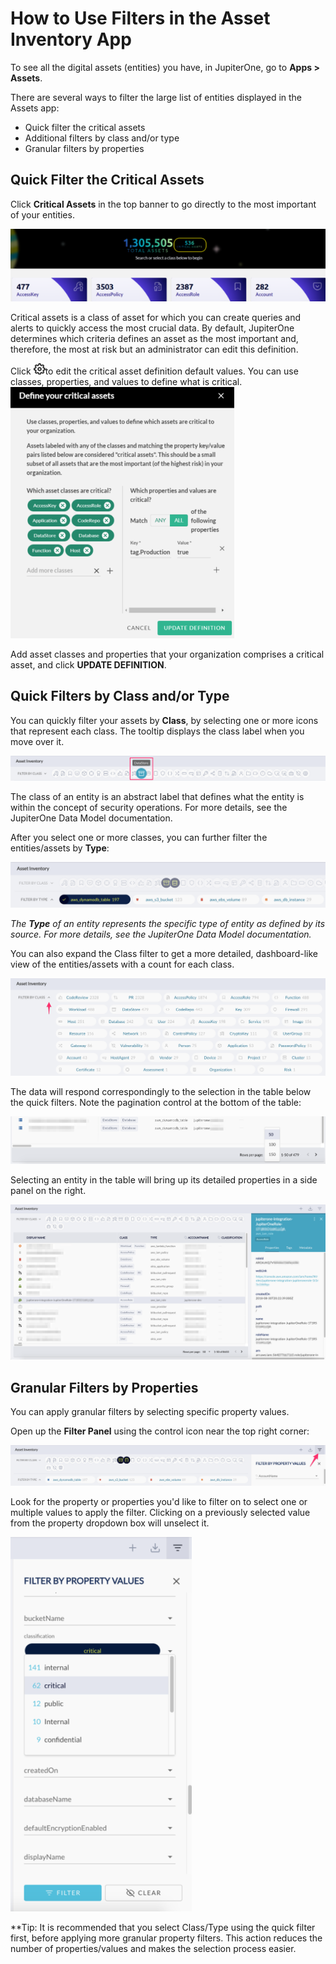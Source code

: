 # How to Use Filters in the Asset Inventory App

To see all the digital assets (entities) you have, in JupiterOne, go to **Apps > Assets**. 

There are several ways to filter the large list of entities displayed in the Assets app:

- Quick filter the critical assets
- Additional filters by class and/or type
- Granular filters by properties

## Quick Filter the Critical Assets

Click **Critical Assets** in the top banner to go directly to the most important of your entities.

![](../assets/asset-critical.png)

Critical assets is a class of asset for which you can create queries and alerts to quickly access
the most crucial data. By default, JupiterOne determines which criteria defines an asset as 
the most important and, therefore, the most at risk but an administrator can edit this definition.

Click ![](../assets/icons/gear.png)to edit the critical asset definition default values. You can use classes, properties, and values 
to define what is critical.
![](../assets/asset-definition.png)

Add asset classes and properties that your organization comprises a critical
asset, and click **UPDATE DEFINITION**.

## Quick Filters by Class and/or Type

You can quickly filter your assets by **Class**, by selecting one or
more icons that represent each class. The tooltip displays the class
label when you move over it.

![](../assets/asset-quick-filter-class.png)

The class of an entity is an abstract label that defines what the entity is
within the concept of security operations. For more details, see the JupiterOne
Data Model documentation.



After you select one or more classes, you can further filter the entities/assets by
**Type**:

![](../assets/asset-quick-filter-type.png)

_The **Type** of an entity represents the specific type of entity as defined by
its source. For more details, see the JupiterOne Data Model documentation._

You can also expand the Class filter to get a more detailed, dashboard-like view
of the entities/assets with a count for each class.

![](../assets/asset-quick-filter-class-expanded.png)

The data will respond correspondingly to the selection in the table below the
quick filters. Note the pagination control at the bottom of the table:

![](../assets/asset-pagination.png)

Selecting an entity in the table will bring up its detailed properties in a
side panel on the right.

![](../assets/asset-selected-entity-properties.png)

## Granular Filters by Properties

You can apply granular filters by selecting specific property values.

Open up the **Filter Panel** using the control icon near the top right corner:

![](../assets/asset-property-filter-button.png)

Look for the property or properties you'd like to filter on to select one or
multiple values to apply the filter. Clicking on a previously selected value
from the property dropdown box will unselect it.

![](../assets/asset-property-filter-select.png)

**Tip: It is recommended that you select Class/Type using the quick filter first, before
applying more granular property filters. This action reduces the number of
properties/values and makes the selection process easier.
